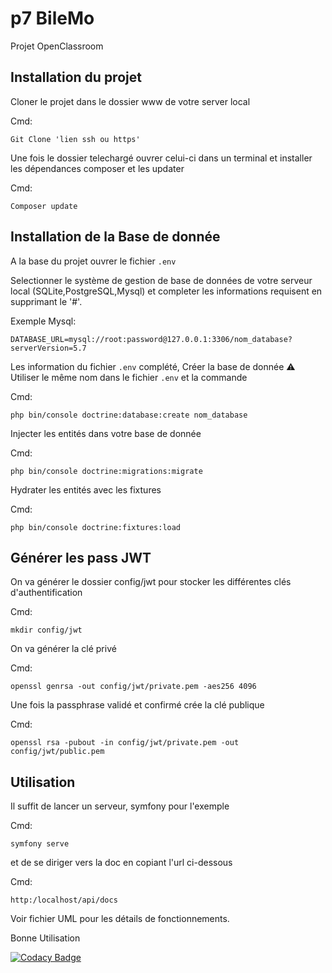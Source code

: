 # p7 BileMo
Projet OpenClassroom

## Installation du projet

Cloner le projet dans le dossier www de votre server local 

Cmd:
```text
Git Clone 'lien ssh ou https'
```
 Une fois le dossier telechargé ouvrer celui-ci dans un terminal et installer les dépendances composer et les updater
 
 Cmd:
 ```text
Composer update
```

## Installation de la Base de donnée

A la base du projet ouvrer le fichier `.env`

Selectionner le système de gestion de base de données de votre serveur local (SQLite,PostgreSQL,Mysql) et completer les informations requisent en supprimant le '#'.

Exemple Mysql:
 ```text
DATABASE_URL=mysql://root:password@127.0.0.1:3306/nom_database?serverVersion=5.7
```

Les information du fichier `.env` complété, Créer la base de donnée ⚠ Utiliser le même nom dans le fichier `.env` et la commande

Cmd:
 ```text
php bin/console doctrine:database:create nom_database
```

Injecter les entités dans votre base de donnée

Cmd:
 ```text
php bin/console doctrine:migrations:migrate
```

Hydrater les entités avec les fixtures

Cmd:
```text
php bin/console doctrine:fixtures:load
```

## Générer les pass JWT

On va générer le dossier config/jwt pour stocker les différentes clés d'authentification

Cmd:
```text
mkdir config/jwt
```

On va générer la clé privé

Cmd:
```text
openssl genrsa -out config/jwt/private.pem -aes256 4096
```

Une fois la passphrase validé et confirmé crée la clé publique

Cmd:
```text
openssl rsa -pubout -in config/jwt/private.pem -out config/jwt/public.pem
```

## Utilisation

Il suffit de lancer un serveur, symfony pour l'exemple 

Cmd:
```text
symfony serve
```
 et de se diriger vers la doc en copiant l'url ci-dessous
 
 Cmd:
```text
http:/localhost/api/docs
```

Voir fichier UML pour les détails de fonctionnements.

Bonne Utilisation

[![Codacy Badge](https://app.codacy.com/project/badge/Grade/3a601bf12db34aec98a9b2857c48cf9f)](https://www.codacy.com/gh/Nerpp/p7/dashboard?utm_source=github.com&amp;utm_medium=referral&amp;utm_content=Nerpp/p7&amp;utm_campaign=Badge_Grade)
